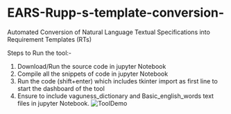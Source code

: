
# EARS-Rupp-s-template-conversion-
Automated Conversion of Natural Language Textual Specifications into Requirement Templates (RTs)

Steps to Run the tool:-
1. Download/Run the source code in jupyter Notebook
2. Compile all the snippets of code in jupyter Notebook
3. Run the code (shift+enter) which includes tkinter import as first line to start the dashboard of the tool
4. Ensure to include vaguness_dictionary and Basic_english_words text files in jupyter Notebook.
![ToolDemo](https://user-images.githubusercontent.com/26253459/121843055-2c7c4300-ccff-11eb-8f8c-e77f96175df7.PNG)
